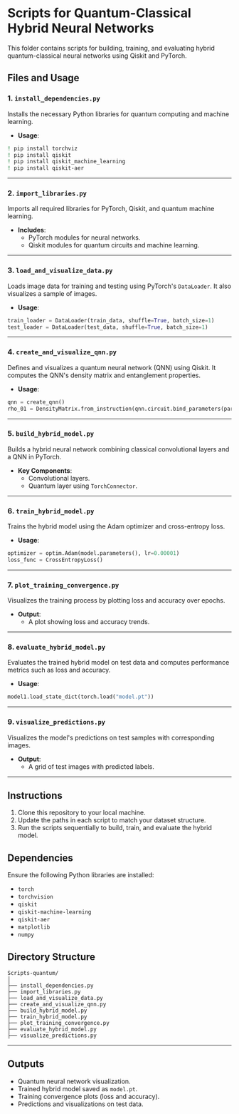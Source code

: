 
# Scripts for Quantum-Classical Hybrid Neural Networks

This folder contains scripts for building, training, and evaluating hybrid quantum-classical neural networks using Qiskit and PyTorch.

## Files and Usage

### 1. `install_dependencies.py`
Installs the necessary Python libraries for quantum computing and machine learning.

- **Usage**:
```bash
! pip install torchviz
! pip install qiskit
! pip install qiskit_machine_learning
! pip install qiskit-aer
```

---

### 2. `import_libraries.py`
Imports all required libraries for PyTorch, Qiskit, and quantum machine learning.

- **Includes**:
  - PyTorch modules for neural networks.
  - Qiskit modules for quantum circuits and machine learning.

---

### 3. `load_and_visualize_data.py`
Loads image data for training and testing using PyTorch's `DataLoader`. It also visualizes a sample of images.

- **Usage**:
```python
train_loader = DataLoader(train_data, shuffle=True, batch_size=1)
test_loader = DataLoader(test_data, shuffle=True, batch_size=1)
```

---

### 4. `create_and_visualize_qnn.py`
Defines and visualizes a quantum neural network (QNN) using Qiskit. It computes the QNN's density matrix and entanglement properties.

- **Usage**:
```python
qnn = create_qnn()
rho_01 = DensityMatrix.from_instruction(qnn.circuit.bind_parameters(params))
```

---

### 5. `build_hybrid_model.py`
Builds a hybrid neural network combining classical convolutional layers and a QNN in PyTorch.

- **Key Components**:
  - Convolutional layers.
  - Quantum layer using `TorchConnector`.

---

### 6. `train_hybrid_model.py`
Trains the hybrid model using the Adam optimizer and cross-entropy loss.

- **Usage**:
```python
optimizer = optim.Adam(model.parameters(), lr=0.00001)
loss_func = CrossEntropyLoss()
```

---

### 7. `plot_training_convergence.py`
Visualizes the training process by plotting loss and accuracy over epochs.

- **Output**:
  - A plot showing loss and accuracy trends.

---

### 8. `evaluate_hybrid_model.py`
Evaluates the trained hybrid model on test data and computes performance metrics such as loss and accuracy.

- **Usage**:
```python
model1.load_state_dict(torch.load("model.pt"))
```

---

### 9. `visualize_predictions.py`
Visualizes the model's predictions on test samples with corresponding images.

- **Output**:
  - A grid of test images with predicted labels.

---

## Instructions
1. Clone this repository to your local machine.
2. Update the paths in each script to match your dataset structure.
3. Run the scripts sequentially to build, train, and evaluate the hybrid model.

## Dependencies
Ensure the following Python libraries are installed:
- `torch`
- `torchvision`
- `qiskit`
- `qiskit-machine-learning`
- `qiskit-aer`
- `matplotlib`
- `numpy`

## Directory Structure
```
Scripts-quantum/
│
├── install_dependencies.py
├── import_libraries.py
├── load_and_visualize_data.py
├── create_and_visualize_qnn.py
├── build_hybrid_model.py
├── train_hybrid_model.py
├── plot_training_convergence.py
├── evaluate_hybrid_model.py
├── visualize_predictions.py
```

---

## Outputs
- Quantum neural network visualization.
- Trained hybrid model saved as `model.pt`.
- Training convergence plots (loss and accuracy).
- Predictions and visualizations on test data.
